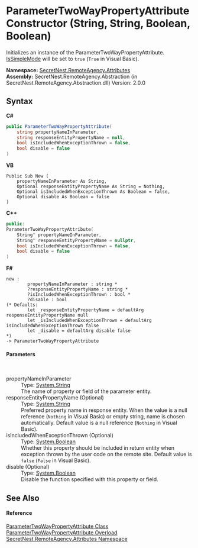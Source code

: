 # ParameterTwoWayPropertyAttribute Constructor (String, String, Boolean, Boolean)
 

Initializes an instance of the ParameterTwoWayPropertyAttribute. <a href="P_SecretNest_RemoteAgency_Attributes_ParameterTwoWayPropertyAttribute_IsSimpleMode">IsSimpleMode</a> will be set to `true` (`True` in Visual Basic).

**Namespace:**&nbsp;<a href="N_SecretNest_RemoteAgency_Attributes">SecretNest.RemoteAgency.Attributes</a><br />**Assembly:**&nbsp;SecretNest.RemoteAgency.Abstraction (in SecretNest.RemoteAgency.Abstraction.dll) Version: 2.0.0

## Syntax

**C#**<br />
``` C#
public ParameterTwoWayPropertyAttribute(
	string propertyNameInParameter,
	string responseEntityPropertyName = null,
	bool isIncludedWhenExceptionThrown = false,
	bool disable = false
)
```

**VB**<br />
``` VB
Public Sub New ( 
	propertyNameInParameter As String,
	Optional responseEntityPropertyName As String = Nothing,
	Optional isIncludedWhenExceptionThrown As Boolean = false,
	Optional disable As Boolean = false
)
```

**C++**<br />
``` C++
public:
ParameterTwoWayPropertyAttribute(
	String^ propertyNameInParameter, 
	String^ responseEntityPropertyName = nullptr, 
	bool isIncludedWhenExceptionThrown = false, 
	bool disable = false
)
```

**F#**<br />
``` F#
new : 
        propertyNameInParameter : string * 
        ?responseEntityPropertyName : string * 
        ?isIncludedWhenExceptionThrown : bool * 
        ?disable : bool 
(* Defaults:
        let _responseEntityPropertyName = defaultArg responseEntityPropertyName null
        let _isIncludedWhenExceptionThrown = defaultArg isIncludedWhenExceptionThrown false
        let _disable = defaultArg disable false
*)
-> ParameterTwoWayPropertyAttribute
```


#### Parameters
&nbsp;<dl><dt>propertyNameInParameter</dt><dd>Type: <a href="https://docs.microsoft.com/dotnet/api/system.string" target="_blank">System.String</a><br />The name of property or field of the parameter entity.</dd><dt>responseEntityPropertyName (Optional)</dt><dd>Type: <a href="https://docs.microsoft.com/dotnet/api/system.string" target="_blank">System.String</a><br />Preferred property name in response entity. When the value is a null reference (`Nothing` in Visual Basic) or empty string, name is chosen automatically. Default value is a null reference (`Nothing` in Visual Basic).</dd><dt>isIncludedWhenExceptionThrown (Optional)</dt><dd>Type: <a href="https://docs.microsoft.com/dotnet/api/system.boolean" target="_blank">System.Boolean</a><br />Whether this property should be included in return entity when exception thrown by the user code on the remote site. Default value is `false` (`False` in Visual Basic).</dd><dt>disable (Optional)</dt><dd>Type: <a href="https://docs.microsoft.com/dotnet/api/system.boolean" target="_blank">System.Boolean</a><br />Disable the function specified with this property or field.</dd></dl>

## See Also


#### Reference
<a href="T_SecretNest_RemoteAgency_Attributes_ParameterTwoWayPropertyAttribute">ParameterTwoWayPropertyAttribute Class</a><br /><a href="Overload_SecretNest_RemoteAgency_Attributes_ParameterTwoWayPropertyAttribute__ctor">ParameterTwoWayPropertyAttribute Overload</a><br /><a href="N_SecretNest_RemoteAgency_Attributes">SecretNest.RemoteAgency.Attributes Namespace</a><br />